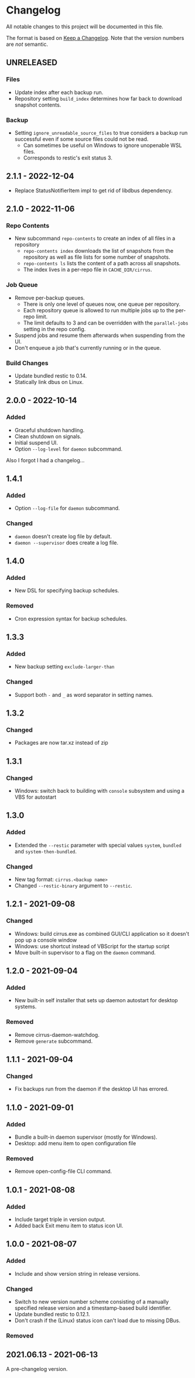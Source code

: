 # Changelog
All notable changes to this project will be documented in this file.

The format is based on [Keep a Changelog](https://keepachangelog.com/en/1.0.0/). Note that
the version numbers are *not* semantic.

## UNRELEASED
### Files
* Update index after each backup run. 
* Repository setting `build_index` determines how far back to download snapshot contents.

### Backup
* Setting `ignore_unreadable_source_files` to true considers a backup run successful even if some source files could not be read.
  * Can sometimes be useful on Windows to ignore unopenable WSL files.
  * Corresponds to restic's exit status 3.

## 2.1.1 - 2022-12-04
* Replace StatusNotifierItem impl to get rid of libdbus dependency.

## 2.1.0 - 2022-11-06
### Repo Contents
* New subcommand `repo-contents` to create an index of all files in a repository
  * `repo-contents index` downloads the list of snapshots from the repository as well as file lists for some number of snapshots.
  * `repo-contents ls` lists the content of a path across all snapshots.
  * The index lives in a per-repo file in `CACHE_DIR/cirrus`.

### Job Queue
* Remove per-backup queues.
  - There is only one level of queues now, one queue per repository.
  - Each repository queue is allowed to run multiple jobs up to the per-repo limit.
  - The limit defaults to 3 and can be overridden with the `parallel-jobs` setting in the repo config.
* Suspend jobs and resume them afterwards when suspending from the UI.
* Don't enqueue a job that's currently running or in the queue.

### Build Changes
* Update bundled restic to 0.14.
* Statically link dbus on Linux.

## 2.0.0 - 2022-10-14
### Added
* Graceful shutdown handling.
* Clean shutdown on signals.
* Initial suspend UI.
* Option `--log-level` for `daemon` subcommand.

Also I forgot I had a changelog...

## 1.4.1
### Added
* Option `--log-file` for `daemon` subcommand.

### Changed
* `daemon` doesn't create log file by default.
* `daemon --supervisor` does create a log file.

## 1.4.0
### Added
* New DSL for specifying backup schedules.

### Removed
* Cron expression syntax for backup schedules.

## 1.3.3
### Added
* New backup setting `exclude-larger-than`

### Changed
* Support both `-` and `_` as word separator in setting names.

## 1.3.2
### Changed
* Packages are now tar.xz instead of zip

## 1.3.1
### Changed
* Windows: switch back to building with `console` subsystem and using a VBS for autostart

## 1.3.0
### Added
* Extended the `--restic` parameter with special values `system`, `bundled` and `system-then-bundled`.

### Changed
* New tag format: `cirrus.<backup name>`
* Changed `--restic-binary` argument to `--restic`.

## 1.2.1 - 2021-09-08
### Changed
* Windows: build cirrus.exe as combined GUI/CLI application so it doesn't pop up a console window
* Windows: use shortcut instead of VBScript for the startup script
* Move built-in supervisor to a flag on the `daemon` command.

## 1.2.0 - 2021-09-04
### Added
* New built-in self installer that sets up daemon autostart for desktop systems.

### Removed
* Remove cirrus-daemon-watchdog.
* Remove `generate` subcommand.

## 1.1.1 - 2021-09-04
### Changed
* Fix backups run from the daemon if the desktop UI has errored.

## 1.1.0 - 2021-09-01
### Added
* Bundle a built-in daemon supervisor (mostly for Windows).
* Desktop: add menu item to open configuration file

### Removed
* Remove open-config-file CLI command.

## 1.0.1 - 2021-08-08
### Added
* Include target triple in version output.
* Added back Exit menu item to status icon UI.

## 1.0.0 - 2021-08-07
### Added
* Include and show version string in release versions.

### Changed
* Switch to new version number scheme consisting of a manually specified release version
  and a timestamp-based build identifier.
* Update bundled restic to 0.12.1.
* Don't crash if the (Linux) status icon can't load due to missing DBus.

### Removed

## 2021.06.13 - 2021-06-13
A pre-changelog version.
